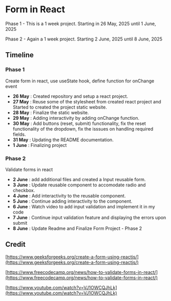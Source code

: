 # Form in React
Phase 1 - This is a 1 week project. Starting in 26 May, 2025 until 1 June, 2025

Phase 2 - Again a 1 week project. Starting 2 June, 2025 until 8 June, 2025

## Timeline

### Phase 1
Create form in react, use useState hook, define function for onChange event

- **26 May** : Created repository and setup a react project.
- **27 May** : Reuse some of the stylesheet from created react project and Started to created the project  static website.
- **28 May** : Finalize the static website.
- **29 May** : Adding interactivity by adding onChange function.
- **30 May** : Add buttons (reset, submit) functionality, fix the reset functionality of the dropdown, fix the isssues on handling required fields.
- **31 May** : Updating the README documentation.
- **1 June** : Finalizing project

### Phase 2
Validate forms in react

- **2 June** : add additional files and created a Input reusable form.
- **3 June** : Update reusable component to accomodate radio and checkbox.
- **4 June** : Add interactivity to the reusable component.
- **5 June** : Continue adding interactivity to the component.
- **6 June** : Watch video to add input validation and implement it in my code
- **7 June** : Continue input validation feature and displaying the errors upon submit
- **8 June** : Update Readme and Finalize Form Project - Phase 2

## Credit
[https://www.geeksforgeeks.org/create-a-form-using-reactjs/](https://www.geeksforgeeks.org/create-a-form-using-reactjs/)

[https://www.freecodecamp.org/news/how-to-validate-forms-in-react/](https://www.freecodecamp.org/news/how-to-validate-forms-in-react/)

[https://www.youtube.com/watch?v=VJ1OWCQJhLk](https://www.youtube.com/watch?v=VJ1OWCQJhLk)
